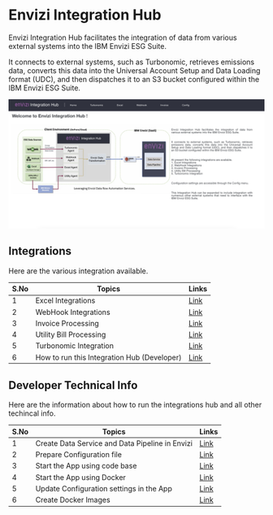 # Envizi Integration Hub 

Envizi Integration Hub facilitates the integration of data from various external systems into the IBM Envizi ESG Suite.

It connects to external systems, such as Turbonomic, retrieves emissions data, converts this data into the Universal Account Setup and Data Loading format (UDC), and then dispatches it to an S3 bucket configured within the IBM Envizi ESG Suite.

<img src="/docs/images/home.png">


## Integrations

Here are the various integration available.

<table>
    <thead>
        <th>S.No</th>
        <th>Topics</th>
        <th>Links</th>
    </thead>
    <tr>
        <td>1</td>
        <td>Excel Integrations</td>
        <td><a href="./docs/10-excel">Link</a></td>
   </tr>   
    <tr>
        <td>2</td>
        <td>WebHook Integrations</td>
        <td><a href="./docs/11-webhook">Link</a></td>
   </tr>   
    <tr>
        <td>3</td>
        <td>Invoice Processing</td>
        <td><a href="./docs/20-invoices/">Link</a></td>
   </tr>   
    <tr>
        <td>4</td>
        <td>Utility Bill Processing</td>
        <td><a href="./docs/21-utility-bills/">Link</a></td>
   </tr>    
       <tr>
        <td>5</td>
        <td>Turbonomic Integration</td>
        <td><a href="./docs/30-turbonomic/">Link</a></td>
   </tr>   
   </tr>    
       <tr>
        <td>6</td>
        <td>How to run this Integration Hub (Developer)</td>
        <td><a href="./docs/50-developer/">Link</a></td>
   </tr>   

</table>


## Developer Technical Info

Here are the information about how to run the integrations hub and all other techincal info.

<table>
    <thead>
        <th>S.No</th>
        <th>Topics</th>
        <th>Links</th>
    </thead>
    <tr>
        <td>1</td>
        <td>Create Data Service and Data Pipeline in Envizi</td>
        <td><a href="./docs/50-developer/01-create-data-services-in-envizi">Link</a></td>
   </tr>   
    <tr>
        <td>2</td>
        <td>Prepare Configuration file </td>
        <td><a href="./docs/50-developer/02-prepare-configuration-file">Link</a></td>
   </tr>   
    <tr>
        <td>3</td>
        <td>Start the App using code base</td>
        <td><a href="./docs/50-developer/03-start-app-in-local/">Link</a></td>
   </tr> 
    <tr>
        <td>4</td>
        <td>Start the App using Docker</td>
        <td><a href="./docs/50-developer/05-run-in-docker/">Link</a></td>
   </tr>        
    <tr>
        <td>5</td>
        <td> Update Configuration settings in the App</td>
        <td><a href="./docs/50-developer/04-update-config-settings-in-app">Link</a></td>
   </tr> 
       <tr>
        <td>6</td>
        <td>Create Docker Images</td>
        <td><a href="./docs/50-developer/06-create-docker-image">Link</a></td>
   </tr>  
</table>
